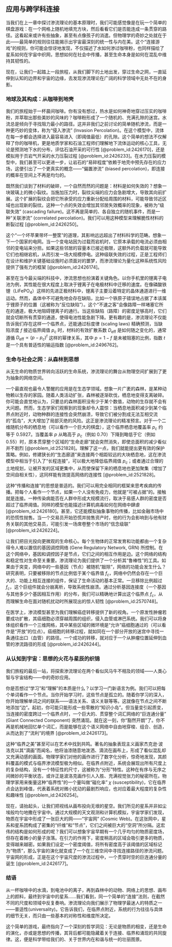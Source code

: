 ## 应用与跨学科连接

当我们在上一章中探讨渗流理论的基本原理时，我们可能感觉像是在玩一个简单的棋盘游戏：在一个网格上随机地填充方块，然后看看它们是否能连成一条贯穿的路径。这看起来或许有些抽象，甚至有点像孩子的消遣。但物理学的奇妙之处就在于此——最简单的规则往往能揭示出宇宙最深刻的统一性与内在美。这个“连接游戏”的规则，你可能会惊讶地发现，不仅描述了水如何渗过咖啡粉，也同样描绘了星系如何在宇宙中织网，思想如何在社会中传播，甚至生命本身是如何在混乱中维持其韧性的。

现在，让我们一起踏上一段旅程，从我们脚下的土地出发，穿过生命之网，一直延伸到认知的边界和宇宙的边缘，去发现渗流理论在广阔的科学领域中无处不在的身影。

### 地球及其构成：从咖啡到地壳

我们的旅程始于一杯晨间咖啡。你有没有想过，热水是如何神奇地穿过压实的咖啡粉，并萃取出那些美妙的风味的？咖啡粉形成了一个随机的、充满孔隙的迷宫。水流总是倾向于寻找阻力最小的路径。这并非我们之前讨论的简单随机渗流，而是一种更巧妙的变体，称为“侵入渗流” (Invasion Percolation)。在这个模型中，流体在每一步都会选择进入最容易进入（即阈值最低）的孔隙。这个简单的想法不仅解释了你的咖啡机，更是地质学家和石油工程师们理解地下流体运动的核心工具，无论是预测地下水的分布，评估石油开采的可行性 [@problem_id:2426170]，还是模拟用于页岩气开采的水力压裂过程 [@problem_id:2426233]。在水力压裂的模型中，我们甚至可以更进一步，让岩石的“易碎程度”依赖于地壳中预先存在的应力场，这便引出了一个更真实的概念——“偏置渗流” (biased percolation)，即连接的概率在空间上不再是均匀的。

既然我们谈到了材料的破碎，一个自然而然的问题是：材料是如何失效的？想象一块玻璃上的微小裂纹。当施加压力时，裂纹尖端的应力会急剧增大，导致其向前扩展。这个扩展的裂纹会把它所承受的应力重新分配给周围的材料，可能导致邻近区域也出现新的裂纹。这种一个点的失效会增加其邻居失效概率的现象，被称为“级联失效” (cascading failure)。这不再是简单的、各自独立的随机事件，而是一种“关联渗流” (correlated percolation)。我们可以用这种模型来理解脆性材料的断裂过程 [@problem_id:2426250]。

这个“一个坏苹果带坏一整筐”的道理，其影响远远超出了材料科学的范畴。想象一下一个国家的电网。当一个变电站因为过载而宕机时，它原本承载的电流必须由相邻的变电站来分担。如果这些邻居的容量本已接近极限，这额外的负载就可能导致它们也相继宕机，从而引发一场大规模停电。这种级联失效的过程，正是工程师们在设计和维护关键基础设施时必须面对的噩梦，而渗流理论为量化这种系统性风险提供了强有力的框架 [@problem_id:2426174]。

甚至在当今最尖端的科技中，渗流思想也扮演着关键角色。以你手机里的锂离子电池为例，其性能在很大程度上取决于锂离子在电极材料中迁移的速度。在像磷酸铁锂（$\mathrm{LiFePO_4}$）这样的先进正极材料中，锂离子主要沿着特定的晶体通道进行一维运动。然而，晶体中不可避免地会存在缺陷，比如一个铁原子错误地占据了本该属于锂原子的位置（这被称为“反位缺陷”）。这个“不速之客”会像路障一样堵塞它所在的通道，极大地阻碍锂离子的通行。当这些缺陷（路障）的密度足够高时，它们就会切断所有贯穿的通道，使得电池性能急剧下降。更有趣的是，渗流理论不仅能告诉我们存在这样一个临界点，还能通过标度律 (scaling laws) 精确预测，当缺陷浓度 $f$ 接近临界阈值 $p_c$ 时，材料的有效扩散系数 $D_{\mathrm{eff}}$ 是如何随之变化的，通常遵循 $D_{\mathrm{eff}} \propto (p - p_c)^t$ 这样的幂律关系，其中 $p=1-f$ 是未被阻塞的比例，指数 $t$ 是一个具有普适性的输运指数 [@problem_id:2496762]。

### 生命与社会之网：从森林到思想

从无生命的物质世界转向活跃的生命系统，渗流理论的舞台从物理空间扩展到了更为抽象的网络空间。

一个最直观也最令人警醒的应用是在生态学领域。想象一片广袤的森林，是某种动物赖以生存的家园。随着人类活动扩张，森林被逐渐砍伐，栖息地变得支离破碎。你可能会直觉地认为，只要总的森林面积没有少于某个数值，动物的生存就不会有大问题。然而，生态学家们观察到的现象却令人震惊：当栖息地面积减少到某个临界点附近时，动物种群的连接性会突然崩溃，导致它们被分割成无法互相交流的“孤岛”，大大增加了局部灭绝的风险。这正是渗流理论的精准预言。对于一个二维随机分布的栖息地（可以看作一个巨大的棋盘），这个临界栖息地覆盖率 $p_c$ 约等于 $0.5927$。当覆盖率 $p$ 从略高于 $p_c$（例如 $0.70$）下降到略低于它（例如 $0.55$）时，原本贯穿整个区域的“生命走廊”就会突然消失，即使总面积的减少看似并不剧烈 [@problem_id:2521828]。理解了这一点，我们就能提出更有效的保护策略。例如，修建狭长的“生态廊道”来连接两个相距较远的大块栖息地，这在渗流模型中相当于引入了“长程连接”，可以极大地降低临界阈值 $p_c$；或者通过合理的土地规划，让被开发的区域更集中，从而使保留下来的栖息地也更加聚集（增加了空间自相关性），这同样能有效提高网络的连接性 [@problem_id:2521828]。

这种“传播和连接”的思想是普适的。我们可以用完全相同的框架来思考疾病的传播。把每个人看作一个节点，如果一个人没有免疫力，他就是“可被占据”的。接触就是连接。一种传染病能否在人群中形成大规模流行，取决于易感人群的密度是否超过了临界阈值。同样的模型也能描述计算机病毒如何在网络中肆虐 [@problem_id:2426180]。甚至，它还能模拟抽象事物的传播，比如金融市场中的恐慌性抛售。当一个交易员开始恐慌并抛售资产时，他的行为会影响到与他有财务关联的其他交易员，可能引发一场席卷整个市场的“信念级联” [@problem_id:2426224]。

让我们把目光投向更微观的生命核心。每个生物体的正常发育和功能都由一个复杂得令人难以置信的基因调控网络 (Gene Regulatory Network, GRN) 所控制。在这个网络中，基因和调控因子是节点，它们之间的相互作用是边。这个网络的结构和稳定性对生命至关重要。渗流理论为我们提供了一个分析其“鲁棒性”的工具。如果由于突变，网络中的一些基因（节点）被随机“敲除”，网络的功能会发生什么？研究表明，只要被移除的节点比例低于某个临界值 $f_c$，网络中仍然会存在一个巨大的、功能上相互连接的组件，保证了生命活动的基本正常。一旦移除比例超过 $f_c$，这个巨组件就会分崩离析，导致系统性崩溃。通过分析基因连接度（一个基因与其他多少个基因相互作用）的分布，我们可以精确地计算出这个临界点 $f_c$，从而理解生命在面对随机扰动时所展现出的惊人韧性 [@problem_id:2570748]。

在医学上，渗流模型甚至为我们理解癌症转移提供了新的视角。一个原发性肿瘤若要成功扩散，其癌细胞必须穿越周围的组织，侵入血管或淋巴系统。我们可以将身体组织看作一个三维网格，其中某些区域的微环境是“允许”癌细胞通过的（可以看作是“开放”的位点）。癌细胞的转移过程，就如同在一个部分开放的迷宫中寻找一条通往出口（血管）的路径。一个成功的转移，就对应于一个从肿瘤位置延伸到血管的渗流路径的形成 [@problem_id:2426244]。

### 从认知到宇宙：思想的火花与星辰的织锦

我们旅程的最后一站，将探索渗流理论在两个看似风马牛不相及的领域——人类心智与宇宙结构——中的奇妙应用。

你是否想过“学习”和“理解”的本质是什么？以学习一门新语言为例。我们可以把每个单词看作一个节点。当你开始学习时，这些节点是孤立的。随着你学习的深入，你开始理解单词之间的联系——语法关系、语义关联等等。这就像在节点之间不断地添加“边”。起初，你可能只能形成一些零散的“知识小岛”。但当量变引起质变，当连接的密度跨过一个临界点时，一个巨大的、贯穿整个词汇网络的“巨连通分量” (Giant Connected Component) 突然涌现。就在这一刻，你“豁然开朗”了。你不再是机械地回忆单个词汇，而是能够在这个语义网络中自由地穿梭、组合、创造，从而达到了“流利”的境界 [@problem_id:2426173]。

这种“临界之美”甚至可以在艺术中找到共鸣。著名的抽象表现主义画家杰克逊·波洛克以其“滴画”而闻名，他将油漆随意地泼洒、滴流在画布上，形成了看似混乱却又充满动感的画面。物理学家们对他的画作进行了数字化分析，惊奇地发现，其颜料覆盖的模式与临界渗流模型极为相似。在临界点附近，系统会展现出所有尺度上的复杂结构，没有一个特征性的尺寸，这被称为“分形”特性。这种在有序与无序之间微妙的平衡状态，或许正是波洛克画作引人入胜、充满视觉张力的秘密所在。物理学家用来衡量这种“临界性”的一个量叫做“磁化率” $\chi$ (susceptibility)，它在临界点会达到峰值，代表着系统对微小扰动的最剧烈响应，也对应着最大程度的复杂性和趣味性 [@problem_id:2426254]。

现在，请抬起头，让我们把视线从画布投向无垠的星空。我们所见的星系并非如尘埃般均匀地撒在宇宙中。通过大规模的天文观测和计算机模拟，宇宙学家们发现，物质在宇宙中形成了一张巨大的网——“宇宙网” (Cosmic Web)。在这张网中，星系和星系团构成了密集的“纤维”和“节点”，它们之间被巨大的“空洞”所分隔。这宏伟的结构是如何形成的呢？我们可以想象宇宙早期有一个几乎均匀的物质密度场，但存在着微小的量子涨落。在引力的作用下，密度稍高的区域会吸引更多的物质，变得越来越密。如果我们设定一个密度阈值，将所有密度高于该阈值的区域标记为“物质”，那么宇宙的演化就变成了一个在三维空间中寻找连接路径的渗流问题。宇宙网的形成，正是在这个宇宙尺度的渗流过程中，一个贯穿时空的巨连通分量的诞生 [@problem_id:2426177]。

### 结语

从一杯咖啡中的水滴，到电池中的离子，再到森林中的动物、网络上的思想、画布上的颜料，最终到宇宙中的星系……我们看到，同一个简单的“连接”法则，在截然不同的尺度和领域中反复奏响。渗流理论向我们展示了物理学最迷人的特质之一——普适性(universality)。它告诉我们，在临界点附近，系统的行为往往与具体的细节无关，而只由一些基本的对称性和维度所决定。

这个简单的游戏，最终指向了一个深刻的哲学洞见：无论是物质的相变，还是生命的演化，亦或是思想的传播，其背后都可能隐藏着关于连接、临界和涌现的共同旋律。这，便是科学带给我们的、关于世界内在和谐与统一的壮丽图景。